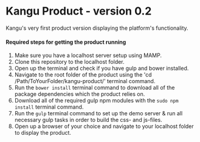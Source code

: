 # Kangu Product - version 0.2

Kangu's very first product version displaying the platform's functionality.

#### Required steps for getting the product running

1. Make sure you have a localhost server setup using MAMP.
2. Clone this repository to the localhost folder.
3. Open up the terminal and check if you have gulp and bower installed.
4. Navigate to the root folder of the product using the 'cd /Path/ToYourFolder/kangu-product/' terminal command.
5. Run the `bower install` terminal command to download all of the package dependencies which the product relies on.
6. Download all of the required gulp npm modules with the `sudo npm install` terminal command.
7. Run the `gulp` terminal command to set up the demo server & run all necessary gulp tasks in order to build the css- and js-files.
8. Open up a browser of your choice and navigate to your localhost folder to display the product.
